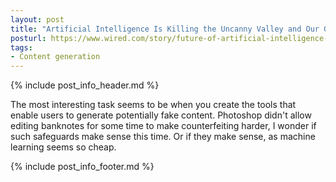```yaml
---
layout: post
title: "Artificial Intelligence Is Killing the Uncanny Valley and Our Grasp on Reality"
posturl: https://www.wired.com/story/future-of-artificial-intelligence-2018/
tags:
- Content generation
---
```


{% include post_info_header.md %}

The most interesting task seems to be when you create the tools that enable users to generate potentially fake content. Photoshop didn't allow editing banknotes for some time to make counterfeiting harder, I wonder if such safeguards make sense this time. Or if they make sense, as machine learning seems so cheap.

<!--more-->
{% include post_info_footer.md %}
